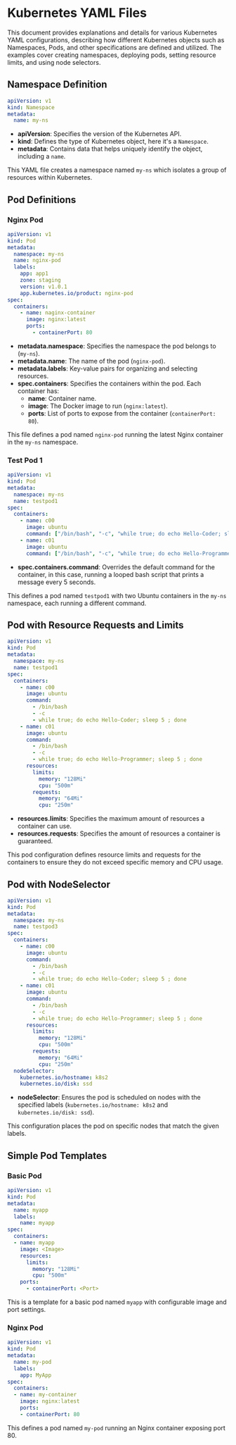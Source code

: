 # Kubernetes YAML Files

This document provides explanations and details for various Kubernetes YAML configurations, describing how different Kubernetes objects such as Namespaces, Pods, and other specifications are defined and utilized. The examples cover creating namespaces, deploying pods, setting resource limits, and using node selectors.

## Namespace Definition

```yaml
apiVersion: v1
kind: Namespace
metadata:
  name: my-ns
```

- **apiVersion**: Specifies the version of the Kubernetes API.
- **kind**: Defines the type of Kubernetes object, here it's a `Namespace`.
- **metadata**: Contains data that helps uniquely identify the object, including a `name`.

This YAML file creates a namespace named `my-ns` which isolates a group of resources within Kubernetes.

## Pod Definitions

### Nginx Pod

```yaml
apiVersion: v1
kind: Pod
metadata:
  namespace: my-ns
  name: nginx-pod
  labels:
    app: app1
    zone: staging
    version: v1.0.1
    app.kubernetes.io/product: nginx-pod
spec:
  containers:
    - name: naginx-container
      image: nginx:latest
      ports:
        - containerPort: 80
```

- **metadata.namespace**: Specifies the namespace the pod belongs to (`my-ns`).
- **metadata.name**: The name of the pod (`nginx-pod`).
- **metadata.labels**: Key-value pairs for organizing and selecting resources.
- **spec.containers**: Specifies the containers within the pod. Each container has:
  - **name**: Container name.
  - **image**: The Docker image to run (`nginx:latest`).
  - **ports**: List of ports to expose from the container (`containerPort: 80`).

This file defines a pod named `nginx-pod` running the latest Nginx container in the `my-ns` namespace.

### Test Pod 1

```yaml
apiVersion: v1
kind: Pod
metadata:
  namespace: my-ns
  name: testpod1
spec:
  containers:
    - name: c00
      image: ubuntu
      command: ["/bin/bash", "-c", "while true; do echo Hello-Coder; sleep 5 ; done"]
    - name: c01
      image: ubuntu
      command: ["/bin/bash", "-c", "while true; do echo Hello-Programmer; sleep 5 ; done"]
```

- **spec.containers.command**: Overrides the default command for the container, in this case, running a looped bash script that prints a message every 5 seconds.

This defines a pod named `testpod1` with two Ubuntu containers in the `my-ns` namespace, each running a different command.

## Pod with Resource Requests and Limits

```yaml
apiVersion: v1
kind: Pod
metadata:
  namespace: my-ns
  name: testpod1
spec:
  containers:
    - name: c00
      image: ubuntu
      command:
        - /bin/bash
        - -c
        - while true; do echo Hello-Coder; sleep 5 ; done
    - name: c01
      image: ubuntu
      command:
        - /bin/bash
        - -c
        - while true; do echo Hello-Programmer; sleep 5 ; done
      resources:
        limits:
          memory: "128Mi"
          cpu: "500m"
        requests:
          memory: "64Mi"
          cpu: "250m"
```

- **resources.limits**: Specifies the maximum amount of resources a container can use.
- **resources.requests**: Specifies the amount of resources a container is guaranteed.

This pod configuration defines resource limits and requests for the containers to ensure they do not exceed specific memory and CPU usage.

## Pod with NodeSelector

```yaml
apiVersion: v1
kind: Pod
metadata:
  namespace: my-ns
  name: testpod3
spec:
  containers:
    - name: c00
      image: ubuntu
      command:
        - /bin/bash
        - -c
        - while true; do echo Hello-Coder; sleep 5 ; done
    - name: c01
      image: ubuntu
      command:
        - /bin/bash
        - -c
        - while true; do echo Hello-Programmer; sleep 5 ; done
      resources:
        limits:
          memory: "128Mi"
          cpu: "500m"
        requests:
          memory: "64Mi"
          cpu: "250m"
  nodeSelector:
    kubernetes.io/hostname: k8s2
    kubernetes.io/disk: ssd
```

- **nodeSelector**: Ensures the pod is scheduled on nodes with the specified labels (`kubernetes.io/hostname: k8s2` and `kubernetes.io/disk: ssd`).

This configuration places the pod on specific nodes that match the given labels.

## Simple Pod Templates

### Basic Pod

```yaml
apiVersion: v1
kind: Pod
metadata:
  name: myapp
  labels:
    name: myapp
spec:
  containers:
  - name: myapp
    image: <Image>
    resources:
      limits:
        memory: "128Mi"
        cpu: "500m"
    ports:
      - containerPort: <Port>
```

This is a template for a basic pod named `myapp` with configurable image and port settings.

### Nginx Pod

```yaml
apiVersion: v1
kind: Pod
metadata:
  name: my-pod
  labels:
    app: MyApp
spec:
  containers:
  - name: my-container
    image: nginx:latest
    ports:
    - containerPort: 80
```

This defines a pod named `my-pod` running an Nginx container exposing port 80.


